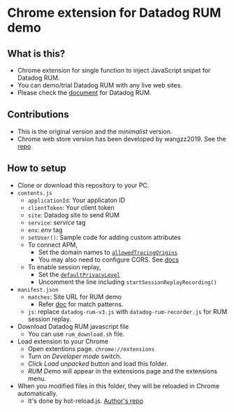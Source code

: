 # Chrome extension for Datadog RUM demo

## What is this?
- Chrome extension for single function to inject JavaScript snipet for Datadog RUM.
- You can demo/trial Datadog RUM with any live web sites.
- Please check the [document](https://docs.datadoghq.com/real_user_monitoring/) for Datadog RUM.

## Contributions
- This is the original version and the *minimalist* version.
- Chrome web store version has been developed by wangzz2019. See the [repo](https://github.com/wangzz2019/rum-chrome-extension)

## How to setup
- Clone or download this repository to your PC.
- `contents.js`
  - `applicationId`: Your applicaton ID
  - `clientToken`: Your client token
  - `site`: Datadog site to send RUM
  - `service`: _service_ tag
  - `env`: _env_ tag
  - `setUser()`: Sample code for adding custom attributes
  - To connect APM,
    - Set the domain names to [`allowedTracingOrigins`](https://docs.datadoghq.com/real_user_monitoring/connect_rum_and_traces?tab=browserrum#rum-set-up)
    - You may also need to configure CORS. See [docs](https://docs.datadoghq.com/real_user_monitoring/connect_rum_and_traces/?tab=browserrum#how-are-rum-resources-linked-to-traces)
  - To enable session replay,
    - Set the [`defaultPrivacyLevel`](https://docs.datadoghq.com/real_user_monitoring/session_replay/privacy_options/?tab=maskuserinput#configuration)
    - Uncomment the line including `startSessionReplayRecording()`
- `manifest.json`
  - `matches`: Site URL for RUM demo
    - Refer [doc](https://developer.chrome.com/docs/extensions/mv2/match_patterns/) for match patterns.
  - `js`: replace `datadog-rum-v3.js` with `datadog-rum-recorder.js` for RUM session replay.
- Download Datadog RUM javascript file
  - You can use `rum_download.sh` file.
- Load extension to your Chrome
  - Open extentions page. `chrome://extensions`
  - Turn on _Developer mode_ switch.
  - Click _Load unpacked_ button and load this folder.
  - _RUM Demo_ will appear in the extensions page and the extensions menu.
- When you modified files in this folder, they will be reloaded in Chrome automatically.
  - It's done by hot-reload.js. [Author's repo](https://github.com/xpl/crx-hotreload)
